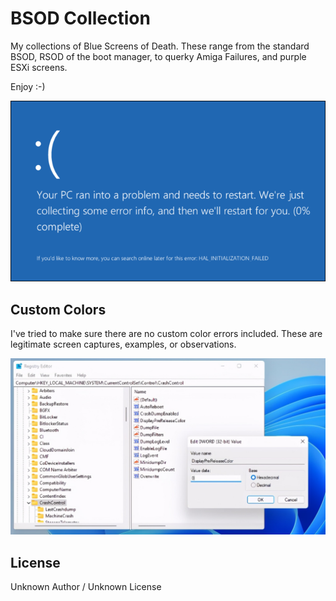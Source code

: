 # BSOD Collection
My collections of Blue Screens of Death. These range from the standard BSOD, RSOD of the boot manager, to querky Amiga Failures, and purple ESXi screens.

Enjoy :-)

![About](images/Blue-Screen-of-Death-Windows-10.png)

## Custom Colors

I've tried to make sure there are no custom color errors included. These are legitimate screen captures, examples, or observations. 

![CustomColors](registry-color-bsod.jpg)

## License

Unknown Author / Unknown License 
